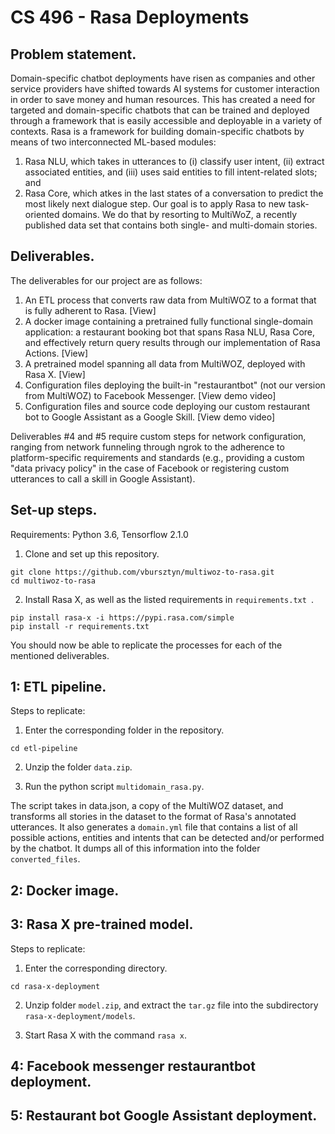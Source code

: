 # CS 496 - Rasa Deployments
## Problem statement.
Domain-specific chatbot deployments have risen as companies and other service providers have shifted towards AI systems for customer interaction in order to save money and human resources. This has created a need for targeted and domain-specific chatbots that can be trained and deployed through a framework that is easily accessible and deployable in a variety of contexts. Rasa is a framework for building domain-specific chatbots by means of two interconnected ML-based modules:
1. Rasa NLU, which takes in utterances to (i) classify user intent, (ii) extract associated entities, and (iii) uses said entities to fill intent-related slots; and
2. Rasa Core, which atkes in the last states of a conversation to predict the most likely next dialogue step.
Our goal is to apply Rasa to new task-oriented domains. We do that by resorting to MultiWoZ, a recently published data set that contains both single- and multi-domain stories.

## Deliverables.
The deliverables for our project are as follows:
1. An ETL process that converts raw data from MultiWOZ to a format that is fully adherent to Rasa. [View]
2. A docker image containing a pretrained fully functional single-domain application: a restaurant booking bot that spans Rasa NLU, Rasa Core, and effectively return query results through our implementation of Rasa Actions. [View]
3. A pretrained model spanning all data from MultiWOZ, deployed with Rasa X. [View]
4. Configuration files deploying the built-in "restaurantbot" (not our version from MultiWOZ) to Facebook Messenger. [View demo video]
5. Configuration files and source code deploying our custom restaurant bot to Google Assistant as a Google Skill. [View demo video]

Deliverables #4 and #5 require custom steps for network configuration, ranging from network funneling through ngrok to the adherence to platform-specific requirements and standards (e.g., providing a custom "data privacy policy" in the case of Facebook or registering custom utterances to call a skill in Google Assistant).

## Set-up steps.

Requirements: Python 3.6, Tensorflow 2.1.0

1. Clone and set up this repository.
```
git clone https://github.com/vbursztyn/multiwoz-to-rasa.git
cd multiwoz-to-rasa
```

2. Install Rasa X, as well as the listed requirements in `requirements.txt `.
```
pip install rasa-x -i https://pypi.rasa.com/simple
pip install -r requirements.txt
```

You should now be able to replicate the processes for each of the mentioned deliverables.

## 1: ETL pipeline.

Steps to replicate:

1. Enter the corresponding folder in the repository.

```
cd etl-pipeline
```

2. Unzip the folder `data.zip`.

3. Run the python script `multidomain_rasa.py`.

The script takes in data.json, a copy of the MultiWOZ dataset, and transforms all stories in the dataset to the format of Rasa's annotated utterances. It also generates a `domain.yml` file that contains a list of all possible actions, entities and intents that can be detected and/or performed by the chatbot. It dumps all of this information into the folder `converted_files`.

## 2: Docker image.



## 3: Rasa X pre-trained model.

Steps to replicate:

1. Enter the corresponding directory.

```
cd rasa-x-deployment
```

2. Unzip folder `model.zip`, and extract the `tar.gz` file into the subdirectory `rasa-x-deployment/models`.

3. Start Rasa X with the command `rasa x`.

## 4: Facebook messenger restaurantbot deployment.


## 5: Restaurant bot Google Assistant deployment.
